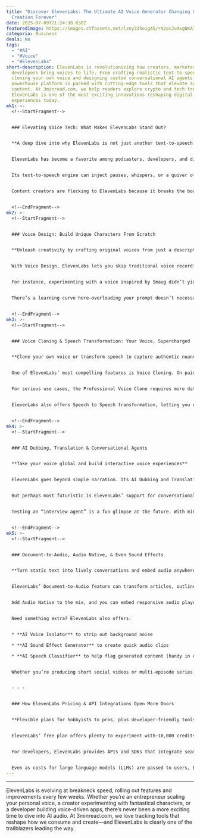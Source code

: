 ```yaml
---
title: "Discover ElevenLabs: The Ultimate AI Voice Generator Changing Content
  Creation Forever"
date: 2025-07-09T21:24:38.630Z
featuredimage: https://images.ctfassets.net/lzny33ho1g45/r92ocJuAxgNKA7PJjzZtU/b8d2c7571ad8ec7e0a3354778b22c718/elevenlabs-app-tips.jpg?fm=avif&q=31&fit=thumb&w=1520&h=760
categoria: Business
deals: No
tags:
  - "#AI"
  - "#Voice"
  - "#ElevenLabs"
short-description: ElevenLabs is revolutionizing how creators, marketers, and
  developers bring voices to life. From crafting realistic text-to-speech to
  cloning your own voice and designing custom conversational AI agents, this
  powerhouse platform is packed with cutting-edge tools that elevate audio
  content. At 3minread.com, we help readers explore crypto and tech trends—and
  ElevenLabs is one of the most exciting innovations reshaping digital
  experiences today.
mk1: >-
  <!--StartFragment-->


  ### Elevating Voice Tech: What Makes ElevenLabs Stand Out?


  **A deep dive into why ElevenLabs is not just another text-to-speech tool**


  ElevenLabs has become a favorite among podcasters, developers, and digital storytellers for good reason. Unlike basic voice tools that spit out robotic speech, ElevenLabs is built on advanced models that capture emotional depth, context, and pacing. This means when you feed it a script, it doesn’t just read—it *performs*.


  Its text-to-speech engine can inject pauses, whispers, or a quiver of excitement, adding a human-like quality rarely found in automated narration. Whether you’re producing an audiobook or spicing up LinkedIn content with subtle humor and tone shifts, ElevenLabs adapts with impressive nuance.


  Content creators are flocking to ElevenLabs because it breaks the boundary between mechanical narration and truly engaging audio. From dynamic business announcements to playful storytelling, it’s enabling a new level of creative freedom.


  <!--EndFragment-->
mk2: >-
  <!--StartFragment-->


  ### Voice Design: Build Unique Characters From Scratch


  **Unleash creativity by crafting original voices from just a description**


  With Voice Design, ElevenLabs lets you skip traditional voice recording altogether. Just describe the voice you want—its age, mood, even fantastical traits—and the AI will bring it to life. Want an ancient dragon echoing through stone caverns? Type it out. Although results might not rival Hollywood VFX, it’s remarkable how close the tool gets to capturing personality from pure text prompts.


  For instance, experimenting with a voice inspired by Smaug didn’t yield a flawless dragon, but pivoting to a wise, grandfatherly narrator produced outstanding results. ElevenLabs has a library of base voices like “Grandpa Spuds Oxley,” ready to customize for audiobooks, character work, or playful social media clips.


  There’s a learning curve here—overloading your prompt doesn’t necessarily refine the output, and the 1,000-character cap forces clarity. Still, with patience, you can dial in voices that add memorable flair to your projects.


  <!--EndFragment-->
mk3: >-
  <!--StartFragment-->


  ### Voice Cloning & Speech Transformation: Your Voice, Supercharged


  **Clone your own voice or transform speech to capture authentic nuance**


  One of ElevenLabs’ most compelling features is Voice Cloning. On paid plans, you can create a replica of your own voice with just seconds of audio. The Instant Voice Clone is quick and surprisingly accurate—sometimes eerily so—turning casual clips into confident, polished speech.


  For serious use cases, the Professional Voice Clone requires more data (about 30 minutes of clean audio), resulting in stunningly precise replicas. It’s perfect for entrepreneurs who want to scale their personal brand voice across courses, podcasts, or client communications without constantly stepping into the recording booth.


  ElevenLabs also offers Speech to Speech transformation, letting you record yourself and morph your voice into one of your custom creations. This preserves laughs, sighs, and accents—details that can make storytelling magical. Whether you’re a marketer building explainer videos or a developer integrating voice into an app, these tools unlock new ways to connect with audiences.


  <!--EndFragment-->
mk4: >-
  <!--StartFragment-->


  ### AI Dubbing, Translation & Conversational Agents


  **Take your voice global and build interactive voice experiences**


  ElevenLabs goes beyond simple narration. Its AI Dubbing and Translation capabilities support around 30 languages, maintaining the original speaker’s vocal characteristics. That said, always have a fluent speaker review the output—especially with gendered grammar nuances in languages like Hindi.


  But perhaps most futuristic is ElevenLabs’ support for conversational AI agents. You can build voice-interactive assistants for sales, customer support, or even internal brainstorming. Start with templates, tweak prompts and knowledge bases, and deploy voice-controlled experiences that handle calls or onboard users.


  Testing an “interview agent” is a fun glimpse at the future. With minimal setup, it could ask questions and adapt based on responses—though it might misinterpret “LLMs” as “local items” on the first try. That’s the nature of AI: prompt, test, refine. The potential for automating interactive voice processes is huge, whether you’re enhancing customer service or guiding prospects through complex decisions.


  <!--EndFragment-->
mk5: >-
  <!--StartFragment-->


  ### Document-to-Audio, Audio Native, & Even Sound Effects


  **Turn static text into lively conversations and embed audio anywhere**


  ElevenLabs’ Document-to-Audio feature can transform articles, outlines, or scripts into podcast-style conversations. Choose between dual-host banter or single-voice bulletins, customize the script, and pick voices—including your clones. This is brilliant for content marketers who want to repurpose blogs into fresh audio experiences.


  Add Audio Native to the mix, and you can embed responsive audio players directly on your website. It’s a robust replacement for outdated WordPress plugins, ensuring visitors can listen as they browse.


  Need something extra? ElevenLabs also offers:


  * **AI Voice Isolator** to strip out background noise

  * **AI Sound Effect Generator** to create quick audio clips

  * **AI Speech Classifier** to help flag generated content (handy in ethical use cases)


  Whether you’re producing short social videos or multi-episode series, these tools streamline high-quality audio creation.


  - - -


  ### How ElevenLabs Pricing & API Integrations Open More Doors


  **Flexible plans for hobbyists to pros, plus developer-friendly tools**


  ElevenLabs’ free plan offers plenty to experiment with—10,000 credits monthly gets you started on Text to Speech, Speech to Speech, and even light use of Conversational AI. Moving up, the $5/month Starter plan unlocks voice cloning, while the $22/month Creator plan delivers higher quality, more credits, and professional-grade cloning.


  For developers, ElevenLabs provides APIs and SDKs that integrate seamlessly into other platforms. That’s how “vibe coding” communities have embedded it into personal productivity tools—like recording quick thoughts, generating transcripts, and instantly sharing insights to Slack or Todoist.


  Even as costs for large language models (LLMs) are passed to users, ElevenLabs remains competitively priced. Credits vary by usage (text length, voice type), but the flexibility ensures you only pay for what you need.
---
```

- - -

ElevenLabs is evolving at breakneck speed, rolling out features and improvements every few weeks. Whether you’re an entrepreneur scaling your personal voice, a creator experimenting with fantastical characters, or a developer building voice-driven apps, there’s never been a more exciting time to dive into AI audio. At 3minread.com, we love tracking tools that reshape how we consume and create—and ElevenLabs is clearly one of the trailblazers leading the way.

<!--EndFragment-->